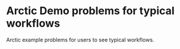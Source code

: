 # Arctic Demo problems for typical workflows

Arctic example problems for users to see typical workflows.
